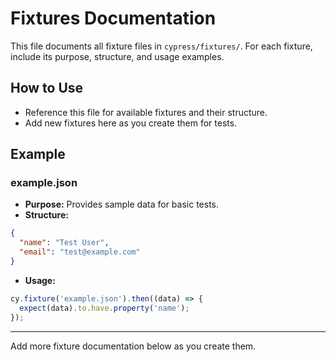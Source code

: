# Fixtures Documentation

This file documents all fixture files in `cypress/fixtures/`. For each fixture, include its purpose, structure, and usage examples.

## How to Use
- Reference this file for available fixtures and their structure.
- Add new fixtures here as you create them for tests.

## Example

### example.json
- **Purpose:** Provides sample data for basic tests.
- **Structure:**
```json
{
  "name": "Test User",
  "email": "test@example.com"
}
```
- **Usage:**
```typescript
cy.fixture('example.json').then((data) => {
  expect(data).to.have.property('name');
});
```

---
Add more fixture documentation below as you create them.
